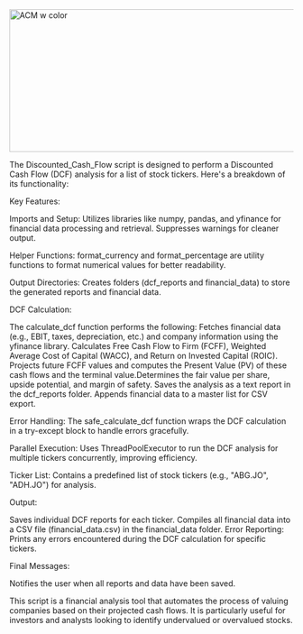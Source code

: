<img width="780" height="253" alt="ACM w color" src="https://github.com/user-attachments/assets/b068a0ab-bbe7-426d-81d8-a1c70c9c2a74" />

The Discounted_Cash_Flow script is designed to perform a Discounted Cash Flow (DCF) analysis for a list of stock tickers. Here's a breakdown of its functionality:

Key Features:

Imports and Setup: Utilizes libraries like numpy, pandas, and yfinance for financial data processing and retrieval. Suppresses warnings for cleaner output.

Helper Functions: format_currency and format_percentage are utility functions to format numerical values for better readability.

Output Directories: Creates folders (dcf_reports and financial_data) to store the generated reports and financial data. 

DCF Calculation: 

The calculate_dcf function performs the following: Fetches financial data (e.g., EBIT, taxes, depreciation, etc.) and company information using the yfinance library.
Calculates Free Cash Flow to Firm (FCFF), Weighted Average Cost of Capital (WACC), and Return on Invested Capital (ROIC). Projects future FCFF values and computes the Present Value (PV) of these cash flows and the terminal value.Determines the fair value per share, upside potential, and margin of safety. Saves the analysis as a text report in the dcf_reports folder. Appends financial data to a master list for CSV export.

Error Handling: The safe_calculate_dcf function wraps the DCF calculation in a try-except block to handle errors gracefully.

Parallel Execution: Uses ThreadPoolExecutor to run the DCF analysis for multiple tickers concurrently, improving efficiency.

Ticker List: Contains a predefined list of stock tickers (e.g., "ABG.JO", "ADH.JO") for analysis.

Output:

Saves individual DCF reports for each ticker.
Compiles all financial data into a CSV file (financial_data.csv) in the financial_data folder.
Error Reporting:
Prints any errors encountered during the DCF calculation for specific tickers.

Final Messages:

Notifies the user when all reports and data have been saved.

This script is a financial analysis tool that automates the process of valuing companies based on their projected cash flows. It is particularly useful for investors and analysts looking to identify undervalued or overvalued stocks.


